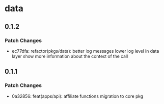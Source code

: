 # data

## 0.1.2

### Patch Changes

- ec77dfa: refactor(pkgs/data): better log messages lower log level in data layer show more information about the context of the call

## 0.1.1

### Patch Changes

- 0a32856: feat(apps/api): affiliate functions migration to core pkg
